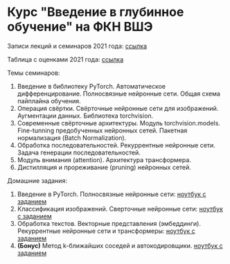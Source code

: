 # Курс "Введение в глубинное обучение" на ФКН ВШЭ

Записи лекций и семинаров 2021 года: [ссылка](https://www.youtube.com/playlist?list=PLEwK9wdS5g0rj_cRQ3iFGAHLJNRkX5nO2)

Таблица с оценками 2021 года: [ссылка](https://docs.google.com/spreadsheets/d/1ftHKIu0VDypvI8LRkTK8kGJPgJxLaZzvtPECBLxCP1Y/edit?usp=sharing)

Темы семинаров:

1. Введение в библиотеку PyTorch. Автоматическое дифференцирование. Полносвязные нейронные сети. Общая схема пайплайна обучения.
2. Операция свёртки. Свёрточные нейронные сети для изображений. Аугментации данных. Библиотека torchvision.
3. Современные свёрточные архитектуры. Модуль torchvision.models. Fine-tunning предобученных нейронных сетей. Пакетная нормализация (Batch Normalization).
4. Обработка последовательностей. Рекуррентные нейронные сети. Задача генерации последовательностей.
5. Модуль внимания (attention). Архитектура трансформера.
6. Дистилляция и прореживание (pruning) нейронных сетей.

Домашние задания:

1. Введение в PyTorch. Полносвязные нейронные сети: [ноутбук с заданием](https://github.com/isadrtdinov/intro-to-dl-hse/blob/main/homeworks/homework-01-mlp.ipynb)
2. Классификация изображений. Сверточные нейронные сети: [ноутбук с заданием](https://github.com/isadrtdinov/intro-to-dl-hse/blob/main/homeworks/homework-02-cnn.ipynb)
3. Обработка текстов. Векторные представления (эмбеддинги). Рекуррентные нейронные сети и трансформеры: [ноутбук с заданием](https://github.com/isadrtdinov/intro-to-dl-hse/blob/main/homeworks/homework-03-text.ipynb)
4. **(Бонус)** Метод k-ближайших соседей и автокодировщики. [ноутбук с заданием](https://github.com/isadrtdinov/intro-to-dl-hse/blob/main/homeworks/homework-bonus-knn.ipynb)

